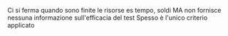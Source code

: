 Ci si ferma quando sono finite le risorse es tempo, soldi
MA non fornisce nessuna informazione sull'efficacia del test
Spesso è l'unico criterio applicato